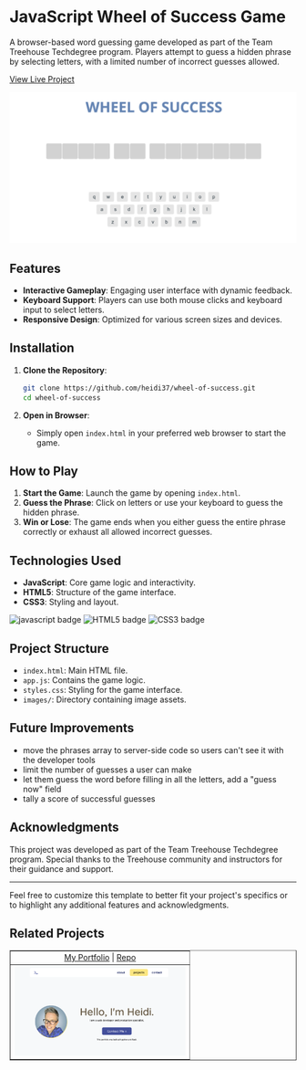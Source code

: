 # JavaScript Wheel of Success Game

A browser-based word guessing game developed as part of the Team Treehouse Techdegree program. Players attempt to guess a hidden phrase by selecting letters, with a limited number of incorrect guesses allowed.

[View Live Project](https://heidifryzell.com/wheel-of-success/)

<img src="./images/screenshot.png" alt="screenshot of Wheel of Success game" />

## Features

- **Interactive Gameplay**: Engaging user interface with dynamic feedback.
- **Keyboard Support**: Players can use both mouse clicks and keyboard input to select letters.
- **Responsive Design**: Optimized for various screen sizes and devices.

## Installation

1. **Clone the Repository**:
   ```bash
   git clone https://github.com/heidi37/wheel-of-success.git
   cd wheel-of-success
   ```

2. **Open in Browser**:
   - Simply open `index.html` in your preferred web browser to start the game.

## How to Play

1. **Start the Game**: Launch the game by opening `index.html`.
2. **Guess the Phrase**: Click on letters or use your keyboard to guess the hidden phrase.
3. **Win or Lose**: The game ends when you either guess the entire phrase correctly or exhaust all allowed incorrect guesses.

## Technologies Used

- **JavaScript**: Core game logic and interactivity.
- **HTML5**: Structure of the game interface.
- **CSS3**: Styling and layout.

<img src="https://img.shields.io/badge/javascript-black?style=flat-square&logo=javascript" alt="javascript badge" height="50"> <img src="https://img.shields.io/badge/HTML-black?style=flat-square&logo=html5" alt="HTML5 badge" height="50"> <img src="https://img.shields.io/badge/CSS-black?style=flat-square&logo=css3" alt="CSS3 badge" height="50">

## Project Structure

- `index.html`: Main HTML file.
- `app.js`: Contains the game logic.
- `styles.css`: Styling for the game interface.
- `images/`: Directory containing image assets.

## Future Improvements

- move the phrases array to server-side code so users can't see it with the developer tools
- limit the number of guesses a user can make
- let them guess the word before filling in all the letters, add a "guess now" field
- tally a score of successful guesses

## Acknowledgments

This project was developed as part of the Team Treehouse Techdegree program. Special thanks to the Treehouse community and instructors for their guidance and support.

---

Feel free to customize this template to better fit your project's specifics or to highlight any additional features and acknowledgments. 

## Related Projects

<table border="1">
  <tr>
    <td style="text-align: center;"><a href="https://heidifryzell.com">My Portfolio</a> | <a href="https://github.com/heidi37/my-python-portfolio">Repo</a></td>
  </tr>
  <tr>
    <td><a href="https://heidifryzell.com"><img width="300" src="https://raw.githubusercontent.com/heidi37/my-python-portfolio/main/static/images/screenshot.png" alt="screenshot of web development portfolio built with Python" /></a></td>
  </tr>
</table>
